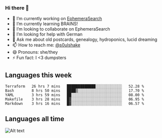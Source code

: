 ### Hi there 👋

<!--
**soulshake/soulshake** is a ✨ _special_ ✨ repository because its `README.md` (this file) appears on your GitHub profile.

Here are some ideas to get you started:

- 🔭 I’m currently working on ...
- 🌱 I’m currently learning ...
- 👯 I’m looking to collaborate on ...
- 🤔 I’m looking for help with ...
- 💬 Ask me about ...
- 📫 How to reach me: ...
- 😄 Pronouns: ...
- ⚡ Fun fact: ...
-->


- 🔭 I’m currently working on [EphemeraSearch](https://www.ephemerasearch.com/)
- 🌱 I’m currently learning BRAINS!
- 👯 I’m looking to collaborate on EphemeraSearch
- 🤔 I’m looking for help with German
- 💬 Ask me about old postcards, genealogy, hydroponics, lucid dreaming
- 📫 How to reach me: [@s0ulshake](https://twitter.com/soulshake)
- 😄 Pronouns: she/they
- ⚡ Fun fact: I <3 dumpsters

## Languages this week

<!--START_SECTION:waka-->
```text
Terraform   26 hrs 7 mins   █████████████░░░░░░░░░░░░   52.28 % 
Bash        8 hrs 50 mins   ████▒░░░░░░░░░░░░░░░░░░░░   17.70 % 
YAML        3 hrs 59 mins   ██░░░░░░░░░░░░░░░░░░░░░░░   08.00 % 
Makefile    3 hrs 28 mins   █▓░░░░░░░░░░░░░░░░░░░░░░░   06.95 % 
Markdown    3 hrs 16 mins   █▓░░░░░░░░░░░░░░░░░░░░░░░   06.57 % 
```
<!--END_SECTION:waka-->

## Languages all time
![Alt text](https://wakatime.com/share/@aj/6aa10b67-a5e9-4fb1-acaf-8692f4385172.svg)
